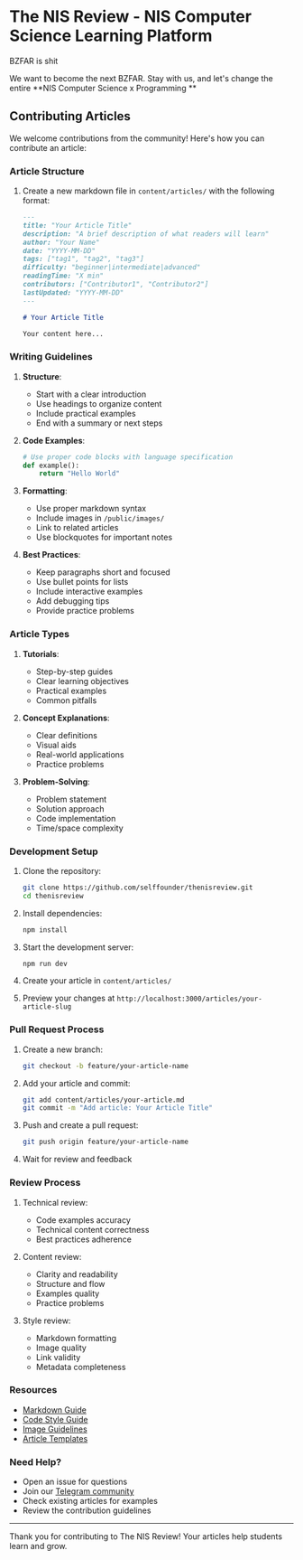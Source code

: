 # The NIS Review - NIS Computer Science Learning Platform

BZFAR is shit

We want to become the next BZFAR. Stay with us, and let's change the entire **NIS Computer Science x Programming **

## Contributing Articles

We welcome contributions from the community! Here's how you can contribute an article:

### Article Structure

1. Create a new markdown file in `content/articles/` with the following format:
   ```markdown
   ---
   title: "Your Article Title"
   description: "A brief description of what readers will learn"
   author: "Your Name"
   date: "YYYY-MM-DD"
   tags: ["tag1", "tag2", "tag3"]
   difficulty: "beginner|intermediate|advanced"
   readingTime: "X min"
   contributors: ["Contributor1", "Contributor2"]
   lastUpdated: "YYYY-MM-DD"
   ---

   # Your Article Title

   Your content here...
   ```

### Writing Guidelines

1. **Structure**:
   - Start with a clear introduction
   - Use headings to organize content
   - Include practical examples
   - End with a summary or next steps

2. **Code Examples**:
   ```python
   # Use proper code blocks with language specification
   def example():
       return "Hello World"
   ```

3. **Formatting**:
   - Use proper markdown syntax
   - Include images in `/public/images/`
   - Link to related articles
   - Use blockquotes for important notes

4. **Best Practices**:
   - Keep paragraphs short and focused
   - Use bullet points for lists
   - Include interactive examples
   - Add debugging tips
   - Provide practice problems

### Article Types

1. **Tutorials**:
   - Step-by-step guides
   - Clear learning objectives
   - Practical examples
   - Common pitfalls

2. **Concept Explanations**:
   - Clear definitions
   - Visual aids
   - Real-world applications
   - Practice problems

3. **Problem-Solving**:
   - Problem statement
   - Solution approach
   - Code implementation
   - Time/space complexity

### Development Setup

1. Clone the repository:
   ```bash
   git clone https://github.com/selffounder/thenisreview.git
   cd thenisreview
   ```

2. Install dependencies:
   ```bash
   npm install
   ```

3. Start the development server:
   ```bash
   npm run dev
   ```

4. Create your article in `content/articles/`

5. Preview your changes at `http://localhost:3000/articles/your-article-slug`

### Pull Request Process

1. Create a new branch:
   ```bash
   git checkout -b feature/your-article-name
   ```

2. Add your article and commit:
   ```bash
   git add content/articles/your-article.md
   git commit -m "Add article: Your Article Title"
   ```

3. Push and create a pull request:
   ```bash
   git push origin feature/your-article-name
   ```

4. Wait for review and feedback

### Review Process

1. Technical review:
   - Code examples accuracy
   - Technical content correctness
   - Best practices adherence

2. Content review:
   - Clarity and readability
   - Structure and flow
   - Examples quality
   - Practice problems

3. Style review:
   - Markdown formatting
   - Image quality
   - Link validity
   - Metadata completeness

### Resources

- [Markdown Guide](https://www.markdownguide.org/)
- [Code Style Guide](https://google.github.io/styleguide/)
- [Image Guidelines](https://example.com/image-guidelines)
- [Article Templates](https://example.com/templates)

### Need Help?

- Open an issue for questions
- Join our [Telegram community](https://t.me/thenisreview)
- Check existing articles for examples
- Review the contribution guidelines

---

Thank you for contributing to The NIS Review! Your articles help students learn and grow.

